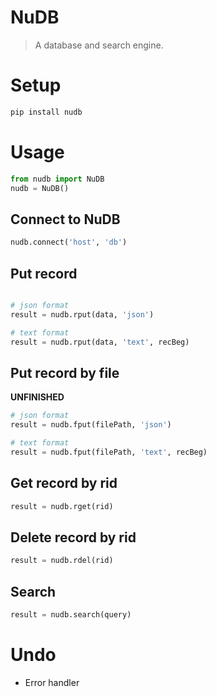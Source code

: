# NuDB
> A database and search engine.

# Setup
```bash
pip install nudb
```

# Usage
```python
from nudb import NuDB
nudb = NuDB()
```

## Connect to NuDB
```python
nudb.connect('host', 'db')
```

## Put record
```python

# json format
result = nudb.rput(data, 'json')

# text format
result = nudb.rput(data, 'text', recBeg)

```

## Put record by file
**UNFINISHED**
```python
# json format
result = nudb.fput(filePath, 'json')

# text format
result = nudb.fput(filePath, 'text', recBeg)

```

## Get record by rid
```python
result = nudb.rget(rid)
```

## Delete record by rid
```python
result = nudb.rdel(rid)
```

## Search
```python
result = nudb.search(query)
```

# Undo
+ Error handler
